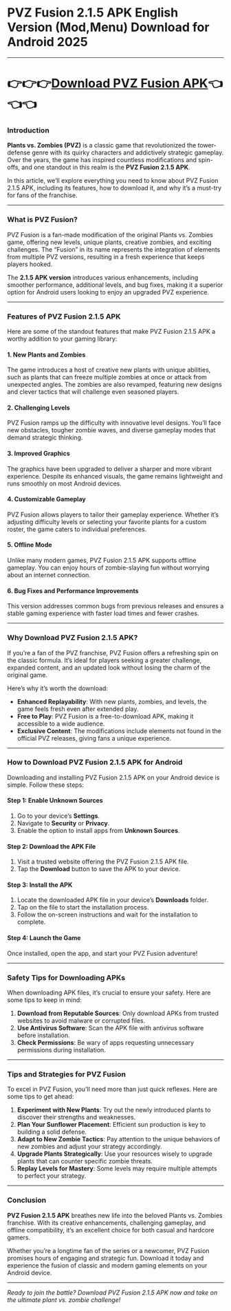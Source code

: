 # PVZ Fusion 2.1.5 APK English Version (Mod,Menu) Download for Android 2025
---
# 👉👉👉[Download PVZ Fusion APK](https://modcombo.com/pvz-fusion.html)👈👈👈
### Introduction  

**Plants vs. Zombies (PVZ)** is a classic game that revolutionized the tower-defense genre with its quirky characters and addictively strategic gameplay. Over the years, the game has inspired countless modifications and spin-offs, and one standout in this realm is the **PVZ Fusion 2.1.5 APK**.  

In this article, we’ll explore everything you need to know about PVZ Fusion 2.1.5 APK, including its features, how to download it, and why it’s a must-try for fans of the franchise.  

---

### What is PVZ Fusion?  

PVZ Fusion is a fan-made modification of the original Plants vs. Zombies game, offering new levels, unique plants, creative zombies, and exciting challenges. The “Fusion” in its name represents the integration of elements from multiple PVZ versions, resulting in a fresh experience that keeps players hooked.  

The **2.1.5 APK version** introduces various enhancements, including smoother performance, additional levels, and bug fixes, making it a superior option for Android users looking to enjoy an upgraded PVZ experience.  

---

### Features of PVZ Fusion 2.1.5 APK  

Here are some of the standout features that make PVZ Fusion 2.1.5 APK a worthy addition to your gaming library:  

#### 1. **New Plants and Zombies**  
The game introduces a host of creative new plants with unique abilities, such as plants that can freeze multiple zombies at once or attack from unexpected angles. The zombies are also revamped, featuring new designs and clever tactics that will challenge even seasoned players.  

#### 2. **Challenging Levels**  
PVZ Fusion ramps up the difficulty with innovative level designs. You’ll face new obstacles, tougher zombie waves, and diverse gameplay modes that demand strategic thinking.  

#### 3. **Improved Graphics**  
The graphics have been upgraded to deliver a sharper and more vibrant experience. Despite its enhanced visuals, the game remains lightweight and runs smoothly on most Android devices.  

#### 4. **Customizable Gameplay**  
PVZ Fusion allows players to tailor their gameplay experience. Whether it’s adjusting difficulty levels or selecting your favorite plants for a custom roster, the game caters to individual preferences.  

#### 5. **Offline Mode**  
Unlike many modern games, PVZ Fusion 2.1.5 APK supports offline gameplay. You can enjoy hours of zombie-slaying fun without worrying about an internet connection.  

#### 6. **Bug Fixes and Performance Improvements**  
This version addresses common bugs from previous releases and ensures a stable gaming experience with faster load times and fewer crashes.  

---

### Why Download PVZ Fusion 2.1.5 APK?  

If you’re a fan of the PVZ franchise, PVZ Fusion offers a refreshing spin on the classic formula. It’s ideal for players seeking a greater challenge, expanded content, and an updated look without losing the charm of the original game.  

Here’s why it’s worth the download:  

- **Enhanced Replayability**: With new plants, zombies, and levels, the game feels fresh even after extended play.  
- **Free to Play**: PVZ Fusion is a free-to-download APK, making it accessible to a wide audience.  
- **Exclusive Content**: The modifications include elements not found in the official PVZ releases, giving fans a unique experience.  

---

### How to Download PVZ Fusion 2.1.5 APK for Android  

Downloading and installing PVZ Fusion 2.1.5 APK on your Android device is simple. Follow these steps:  

#### **Step 1: Enable Unknown Sources**  
1. Go to your device’s **Settings**.  
2. Navigate to **Security** or **Privacy**.  
3. Enable the option to install apps from **Unknown Sources**.  

#### **Step 2: Download the APK File**  
1. Visit a trusted website offering the PVZ Fusion 2.1.5 APK file.  
2. Tap the **Download** button to save the APK to your device.  

#### **Step 3: Install the APK**  
1. Locate the downloaded APK file in your device’s **Downloads** folder.  
2. Tap on the file to start the installation process.  
3. Follow the on-screen instructions and wait for the installation to complete.  

#### **Step 4: Launch the Game**  
Once installed, open the app, and start your PVZ Fusion adventure!  

---

### Safety Tips for Downloading APKs  

When downloading APK files, it’s crucial to ensure your safety. Here are some tips to keep in mind:  

1. **Download from Reputable Sources**: Only download APKs from trusted websites to avoid malware or corrupted files.  
2. **Use Antivirus Software**: Scan the APK file with antivirus software before installation.  
3. **Check Permissions**: Be wary of apps requesting unnecessary permissions during installation.  

---

### Tips and Strategies for PVZ Fusion  

To excel in PVZ Fusion, you’ll need more than just quick reflexes. Here are some tips to get ahead:  

1. **Experiment with New Plants**: Try out the newly introduced plants to discover their strengths and weaknesses.  
2. **Plan Your Sunflower Placement**: Efficient sun production is key to building a solid defense.  
3. **Adapt to New Zombie Tactics**: Pay attention to the unique behaviors of new zombies and adjust your strategy accordingly.  
4. **Upgrade Plants Strategically**: Use your resources wisely to upgrade plants that can counter specific zombie threats.  
5. **Replay Levels for Mastery**: Some levels may require multiple attempts to perfect your strategy.  

---

### Conclusion  

**PVZ Fusion 2.1.5 APK** breathes new life into the beloved Plants vs. Zombies franchise. With its creative enhancements, challenging gameplay, and offline compatibility, it’s an excellent choice for both casual and hardcore gamers.  

Whether you’re a longtime fan of the series or a newcomer, PVZ Fusion promises hours of engaging and strategic fun. Download it today and experience the fusion of classic and modern gaming elements on your Android device.  

---  

*Ready to join the battle? Download PVZ Fusion 2.1.5 APK now and take on the ultimate plant vs. zombie challenge!*
